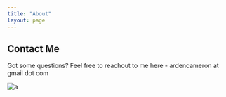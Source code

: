 ```yaml
---
title: "About"
layout: page
---
```


## Contact Me
Got some questions? Feel free to reachout to me here - ardencameron at gmail dot com 

![a](webphoto/enviroport/mugshot.jpg)
